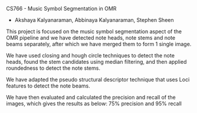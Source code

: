 CS766 - Music Symbol Segmentation in OMR
- Akshaya Kalyanaraman, Abbinaya Kalyanaraman, Stephen Sheen

This project is focused on the music symbol segmentation aspect of the OMR pipeline and we have detected note heads, note stems and note beams separately, after which we have merged them to form 1 single image.

We have used closing and hough circle techniques to detect the note heads, found the stem candidates using median filtering, and then applied roundedness to detect the note stems.

We have adapted the pseudo structural descriptor technique that uses Loci features to detect the note beams.

We have then evaluated and calculated the precision and recall of the images, which gives the results as below:
75% precision and 95% recall


